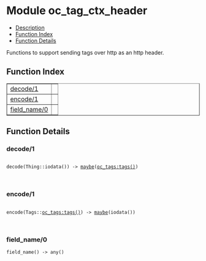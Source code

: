 

# Module oc_tag_ctx_header #
* [Description](#description)
* [Function Index](#index)
* [Function Details](#functions)

Functions to support sending tags over http as an http header.

<a name="index"></a>

## Function Index ##


<table width="100%" border="1" cellspacing="0" cellpadding="2" summary="function index"><tr><td valign="top"><a href="#decode-1">decode/1</a></td><td></td></tr><tr><td valign="top"><a href="#encode-1">encode/1</a></td><td></td></tr><tr><td valign="top"><a href="#field_name-0">field_name/0</a></td><td></td></tr></table>


<a name="functions"></a>

## Function Details ##

<a name="decode-1"></a>

### decode/1 ###

<pre><code>
decode(Thing::iodata()) -&gt; <a href="#type-maybe">maybe</a>(<a href="oc_tags.md#type-tags">oc_tags:tags()</a>)
</code></pre>
<br />

<a name="encode-1"></a>

### encode/1 ###

<pre><code>
encode(Tags::<a href="oc_tags.md#type-tags">oc_tags:tags()</a>) -&gt; <a href="#type-maybe">maybe</a>(iodata())
</code></pre>
<br />

<a name="field_name-0"></a>

### field_name/0 ###

`field_name() -> any()`

